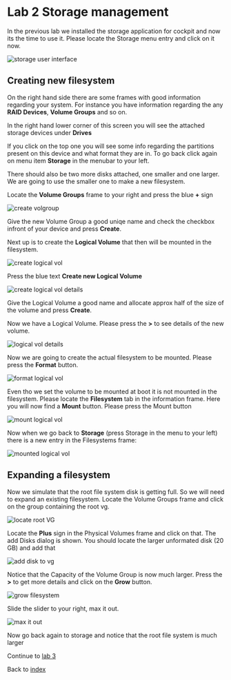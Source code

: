 # Lab 2 Storage management

In the previous lab we installed the storage application for cockpit and now its the time to use it. Please locate the Storage menu entry and click on it now.

![storage user interface](images/interface_storage.png)

## Creating new filesystem

On the right hand side there are some frames with good information regarding your system. For instance you have information regarding the any **RAID Devices**, **Volume Groups** and so on.

In the right hand lower corner of this screen you will see the attached storage devices under **Drives**

If you click on the top one you will see some info regarding the partitions present on this device and what format they are in. To go back click again on menu item **Storage** in the menubar to your left.

There should also be two more disks attached, one smaller and one larger. We are going to use the smaller one to make a new filesystem.

Locate the **Volume Groups** frame to your right and press the blue **+** sign

![create volgroup ](images/interface_createvg.png)

Give the new Volume Group a good uniqe name and check the checkbox infront of your device and press **Create**.

Next up is to create the **Logical Volume** that then will be mounted in the filesystem.

![create logical vol ](images/interface_newlogvol.png)

Press the blue text **Create new Logical Volume**

![create logical vol details ](images/interface_createlogvol.png)

Give the Logical Volume a good name and allocate approx half of the size of the volume and press **Create**.

Now we have a Logical Volume. Please press the **>** to see details of the new volume.

![logical vol details ](images/interface_formatlv.png)

Now we are going to create the actual filesystem to be mounted. Please press the **Format** button.

![format logical vol](images/interface_formatoflv.png)

Even tho we set the volume to be mounted at boot it is not mounted in the filesystem. Please locate the **Filesystem** tab in the information frame. Here you will now find a **Mount** button. Please press the Mount button

![mount logical vol](images/interface_filesystemtab.png)

Now when we go back to **Storage** (press Storage in the menu to your left) there is a new entry in the Filesystems frame:

![mounted logical vol](images/interface_newfsadded.png)

## Expanding a filesystem

Now we simulate that the root file system disk is getting full. So we will need to expand an existing filesystem. Locate the Volume Groups frame and click on the group containing the root vg.

![locate root VG](images/interface_extendvg.png)

Locate the **Plus** sign in the Physical Volumes frame and click on that. The add Disks dialog is shown. You should locate the larger unformated disk (20 GB) and add that

![add disk to vg](images/interface_adddiskvg.png)

Notice that the Capacity of the Volume Group is now much larger. Press the **>** to get more details and click on the **Grow** button.

![grow filesystem](images/interface_growxfsvol.png)

Slide the slider to your right, max it out.

![max it out](images/interface_growslider.png)

Now go back again to storage and notice that the root file system is much larger

Continue to [lab 3](lab3.md)

Back to [index](thews.md)